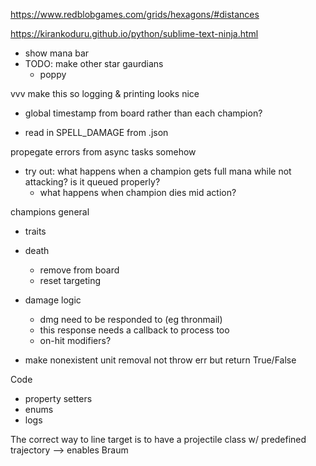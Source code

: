https://www.redblobgames.com/grids/hexagons/#distances

https://kirankoduru.github.io/python/sublime-text-ninja.html


- show mana bar
- TODO: make other star gaurdians
  - poppy



vvv make this so logging & printing looks nice
- global timestamp from board rather than each champion?


- read in SPELL_DAMAGE from .json

propegate errors from async tasks somehow

- try out: what happens when a champion gets full mana while not attacking? is it queued properly?
  - what happens when champion dies mid action?




champions general
- traits
- death
  - remove from board
  - reset targeting
- damage logic
  - dmg need to be responded to (eg thronmail)
  - this response needs a callback to process too
  - on-hit modifiers?

- make nonexistent unit removal not throw err but return True/False


Code
- property setters
- enums
- logs


The correct way to line target is to have a projectile class w/ predefined trajectory --> enables Braum